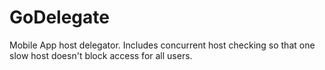 # GoDelegate

Mobile App host delegator. Includes concurrent host checking so that one slow host doesn't block access for all users.

